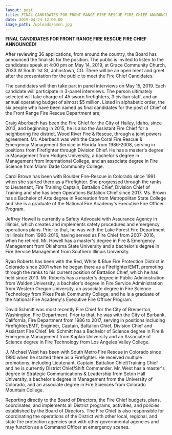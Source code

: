 ```yaml
---
layout: post
title: FINAL CANDIDATES FOR FRONT RANGE FIRE RESCUE FIRE CHIEF ANNOUNCED!
date: 2019-04-24 12:00:00
image_path: /uploads/asnn.jpg
---
```


**FINAL CANDIDATES FOR FRONT RANGE FIRE RESCUE FIRE CHIEF ANNOUNCED\!**

After reviewing 36 applications, from around the country, the Board has announced the finalists for the position. The public is invited to listen to the candidates speak at 4:00 pm on May 14, 2019, at Grace Community Church, 2033 W South 1st St, Johnstown, CO. There will be an open meet and greet after the presentation for the public to meet the Fire Chief Candidates.

The candidates will then take part in panel interviews on May 15, 2019. Each candidate will participate in 3-panel interviews. The person ultimately selected will take charge of 45 sworn firefighters, 3 civilian staff, and an annual operating budget of almost $5 million. Listed in alphabetic order, the six people who have been named as final candidates for the post of Chief of the Front Range Fire Rescue Department are;

Craig Aberbach has been the Fire Chief for the City of Hailey, Idaho, since 2013, and beginning in 2015, he is also the Assistant Fire Chief for a neighboring fire district, Wood River Fire & Rescue, through a joint powers agreement. Mr. Aberbach was with the Cape Coral Fire Rescue & Emergency Management Service in Florida from 1986-2008, serving in positions from Firefighter through Division Chief. He has a master's degree in Management from Hodges University, a bachelor's degree in Management from International College, and an associate degree in Fire Science from Miami Dade Community College.

Carol Brown has been with Boulder Fire-Rescue in Colorado since 1991 when she started there as a Firefighter. She progressed through the ranks to Lieutenant, Fire Training Captain, Battalion Chief, Division Chief of Training and she has been Operations Battalion Chief since 2017. Ms. Brown has a Bachelor of Arts degree in Recreation from Metropolitan State College and she is a graduate of the National Fire Academy's Executive Fire Officer Program.

Jeffrey Howell is currently a Safety Advocate with Assurance Agency in Illinois, which creates and implements safety procedures and emergency operations plans. Prior to that, he was with the Lake Forest Fire Department in Illinois from 1990-2016, having served as Fire Chief from 2007-2016, when he retired. Mr. Howell has a master's degree in Fire & Emergency Management from Oklahoma State University and a bachelor's degree in Fire Service Management from Southern Illinois University.

Ryan Roberts has been with the Red, White & Blue Fire Protection District in Colorado since 2001 when he began there as a Firefighter/EMT, promoting through the ranks to his current position of Battalion Chief, which he has held since 2013. Mr. Roberts has a master's degree in Public Administration from Walden University, a bachelor's degree in Fire Service Administration from Western Oregon University, an associate degree in Fire Science Technology from Pikes Peak Community College, and he is a graduate of the National Fire Academy's Executive Fire Officer Program.

David Schmitt was most recently Fire Chief for the City of Bremerton, Washington, Fire Department. Prior to that, he was with the City of Burbank, California, Fire Department from 1986 to 2017, serving in positions including Firefighter/EMT, Engineer, Captain, Battalion Chief, Division Chief and Assistant Fire Chief. Mr. Schmitt has a Bachelor of Science degree in Fire & Emergency Management from Kaplan University and an Associate of Science degree in Fire Technology from Los Angeles Valley College.

J. Michael West has been with South Metro Fire Rescue in Colorado since 1990 when he started there as a Firefighter. He received multiple promotions, including Lieutenant, Captain, Battalion Chief/Training Chief and he is currently District Chief/Shift Commander. Mr. West has a master's degree in Strategic Communications & Leadership from Seton Hall University, a bachelor's degree in Management from the University of Colorado, and an associate degree in Fire Sciences from Colorado Mountain College.

Reporting directly to the Board of Directors, the Fire Chief budgets, plans, coordinates, and implements all District programs, activities, and policies established by the Board of Directors. The Fire Chief is also responsible for coordinating the operations of the District with other local, regional, and state fire protection agencies and with other governmental agencies and may function as a Command Officer at emergency scenes.